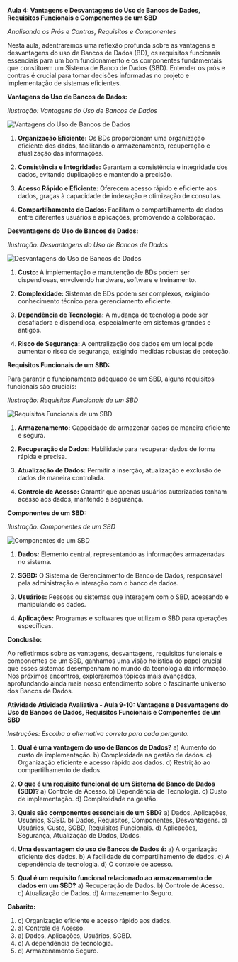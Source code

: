 **Aula 4: Vantagens e Desvantagens do Uso de Bancos de Dados, Requisitos Funcionais e Componentes de um SBD**

*Analisando os Prós e Contras, Requisitos e Componentes*

Nesta aula, adentraremos uma reflexão profunda sobre as vantagens e desvantagens do uso de Bancos de Dados (BD), os requisitos funcionais essenciais para um bom funcionamento e os componentes fundamentais que constituem um Sistema de Banco de Dados (SBD). Entender os prós e contras é crucial para tomar decisões informadas no projeto e implementação de sistemas eficientes.

**Vantagens do Uso de Bancos de Dados:**

*Ilustração: Vantagens do Uso de Bancos de Dados*

![Vantagens do Uso de Bancos de Dados](link_para_uma_imagem1)

1. **Organização Eficiente:** Os BDs proporcionam uma organização eficiente dos dados, facilitando o armazenamento, recuperação e atualização das informações.

2. **Consistência e Integridade:** Garantem a consistência e integridade dos dados, evitando duplicações e mantendo a precisão.

3. **Acesso Rápido e Eficiente:** Oferecem acesso rápido e eficiente aos dados, graças à capacidade de indexação e otimização de consultas.

4. **Compartilhamento de Dados:** Facilitam o compartilhamento de dados entre diferentes usuários e aplicações, promovendo a colaboração.

**Desvantagens do Uso de Bancos de Dados:**

*Ilustração: Desvantagens do Uso de Bancos de Dados*

![Desvantagens do Uso de Bancos de Dados](link_para_uma_imagem2)

1. **Custo:** A implementação e manutenção de BDs podem ser dispendiosas, envolvendo hardware, software e treinamento.

2. **Complexidade:** Sistemas de BDs podem ser complexos, exigindo conhecimento técnico para gerenciamento eficiente.

3. **Dependência de Tecnologia:** A mudança de tecnologia pode ser desafiadora e dispendiosa, especialmente em sistemas grandes e antigos.

4. **Risco de Segurança:** A centralização dos dados em um local pode aumentar o risco de segurança, exigindo medidas robustas de proteção.

**Requisitos Funcionais de um SBD:**

Para garantir o funcionamento adequado de um SBD, alguns requisitos funcionais são cruciais:

*Ilustração: Requisitos Funcionais de um SBD*

![Requisitos Funcionais de um SBD](link_para_uma_imagem3)

1. **Armazenamento:** Capacidade de armazenar dados de maneira eficiente e segura.

2. **Recuperação de Dados:** Habilidade para recuperar dados de forma rápida e precisa.

3. **Atualização de Dados:** Permitir a inserção, atualização e exclusão de dados de maneira controlada.

4. **Controle de Acesso:** Garantir que apenas usuários autorizados tenham acesso aos dados, mantendo a segurança.

**Componentes de um SBD:**

*Ilustração: Componentes de um SBD*

![Componentes de um SBD](link_para_uma_imagem4)

1. **Dados:** Elemento central, representando as informações armazenadas no sistema.

2. **SGBD:** O Sistema de Gerenciamento de Banco de Dados, responsável pela administração e interação com o banco de dados.

3. **Usuários:** Pessoas ou sistemas que interagem com o SBD, acessando e manipulando os dados.

4. **Aplicações:** Programas e softwares que utilizam o SBD para operações específicas.

**Conclusão:**

Ao refletirmos sobre as vantagens, desvantagens, requisitos funcionais e componentes de um SBD, ganhamos uma visão holística do papel crucial que esses sistemas desempenham no mundo da tecnologia da informação. Nos próximos encontros, exploraremos tópicos mais avançados, aprofundando ainda mais nosso entendimento sobre o fascinante universo dos Bancos de Dados.

**Atividade**
**Atividade Avaliativa - Aula 9-10: Vantagens e Desvantagens do Uso de Bancos de Dados, Requisitos Funcionais e Componentes de um SBD**

*Instruções: Escolha a alternativa correta para cada pergunta.*

1. **Qual é uma vantagem do uso de Bancos de Dados?**
   a) Aumento do custo de implementação.
   b) Complexidade na gestão de dados.
   c) Organização eficiente e acesso rápido aos dados.
   d) Restrição ao compartilhamento de dados.

2. **O que é um requisito funcional de um Sistema de Banco de Dados (SBD)?**
   a) Controle de Acesso.
   b) Dependência de Tecnologia.
   c) Custo de implementação.
   d) Complexidade na gestão.

3. **Quais são componentes essenciais de um SBD?**
   a) Dados, Aplicações, Usuários, SGBD.
   b) Dados, Requisitos, Componentes, Desvantagens.
   c) Usuários, Custo, SGBD, Requisitos Funcionais.
   d) Aplicações, Segurança, Atualização de Dados, Dados.

4. **Uma desvantagem do uso de Bancos de Dados é:**
   a) A organização eficiente dos dados.
   b) A facilidade de compartilhamento de dados.
   c) A dependência de tecnologia.
   d) O controle de acesso.

5. **Qual é um requisito funcional relacionado ao armazenamento de dados em um SBD?**
   a) Recuperação de Dados.
   b) Controle de Acesso.
   c) Atualização de Dados.
   d) Armazenamento Seguro.

**Gabarito:**
1. c) Organização eficiente e acesso rápido aos dados.
2. a) Controle de Acesso.
3. a) Dados, Aplicações, Usuários, SGBD.
4. c) A dependência de tecnologia.
5. d) Armazenamento Seguro.